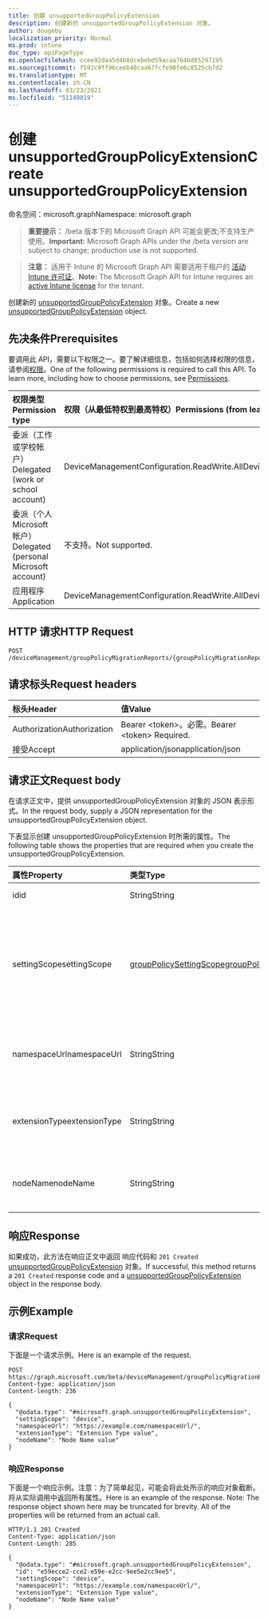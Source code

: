 ```yaml
---
title: 创建 unsupportedGroupPolicyExtension
description: 创建新的 unsupportedGroupPolicyExtension 对象。
author: dougeby
localization_priority: Normal
ms.prod: intune
doc_type: apiPageType
ms.openlocfilehash: ccee92daa5d468dcebebd59acaa764bd65297195
ms.sourcegitcommit: f592c9ff96ceeb40caa67fcfe90fe6c8525cb7d2
ms.translationtype: MT
ms.contentlocale: zh-CN
ms.lasthandoff: 03/23/2021
ms.locfileid: "51149819"
---
```

# <a name="create-unsupportedgrouppolicyextension"></a><span data-ttu-id="89e5f-103">创建 unsupportedGroupPolicyExtension</span><span class="sxs-lookup"><span data-stu-id="89e5f-103">Create unsupportedGroupPolicyExtension</span></span>

<span data-ttu-id="89e5f-104">命名空间：microsoft.graph</span><span class="sxs-lookup"><span data-stu-id="89e5f-104">Namespace: microsoft.graph</span></span>

> <span data-ttu-id="89e5f-105">**重要提示：** /beta 版本下的 Microsoft Graph API 可能会更改;不支持生产使用。</span><span class="sxs-lookup"><span data-stu-id="89e5f-105">**Important:** Microsoft Graph APIs under the /beta version are subject to change; production use is not supported.</span></span>

> <span data-ttu-id="89e5f-106">**注意：** 适用于 Intune 的 Microsoft Graph API 需要适用于租户的 [活动 Intune 许可证](https://go.microsoft.com/fwlink/?linkid=839381)。</span><span class="sxs-lookup"><span data-stu-id="89e5f-106">**Note:** The Microsoft Graph API for Intune requires an [active Intune license](https://go.microsoft.com/fwlink/?linkid=839381) for the tenant.</span></span>

<span data-ttu-id="89e5f-107">创建新的 [unsupportedGroupPolicyExtension](../resources/intune-gpanalyticsservice-unsupportedgrouppolicyextension.md) 对象。</span><span class="sxs-lookup"><span data-stu-id="89e5f-107">Create a new [unsupportedGroupPolicyExtension](../resources/intune-gpanalyticsservice-unsupportedgrouppolicyextension.md) object.</span></span>

## <a name="prerequisites"></a><span data-ttu-id="89e5f-108">先决条件</span><span class="sxs-lookup"><span data-stu-id="89e5f-108">Prerequisites</span></span>
<span data-ttu-id="89e5f-p101">要调用此 API，需要以下权限之一。要了解详细信息，包括如何选择权限的信息，请参阅[权限](/graph/permissions-reference)。</span><span class="sxs-lookup"><span data-stu-id="89e5f-p101">One of the following permissions is required to call this API. To learn more, including how to choose permissions, see [Permissions](/graph/permissions-reference).</span></span>

|<span data-ttu-id="89e5f-111">权限类型</span><span class="sxs-lookup"><span data-stu-id="89e5f-111">Permission type</span></span>|<span data-ttu-id="89e5f-112">权限（从最低特权到最高特权）</span><span class="sxs-lookup"><span data-stu-id="89e5f-112">Permissions (from least to most privileged)</span></span>|
|:---|:---|
|<span data-ttu-id="89e5f-113">委派（工作或学校帐户）</span><span class="sxs-lookup"><span data-stu-id="89e5f-113">Delegated (work or school account)</span></span>|<span data-ttu-id="89e5f-114">DeviceManagementConfiguration.ReadWrite.All</span><span class="sxs-lookup"><span data-stu-id="89e5f-114">DeviceManagementConfiguration.ReadWrite.All</span></span>|
|<span data-ttu-id="89e5f-115">委派（个人 Microsoft 帐户）</span><span class="sxs-lookup"><span data-stu-id="89e5f-115">Delegated (personal Microsoft account)</span></span>|<span data-ttu-id="89e5f-116">不支持。</span><span class="sxs-lookup"><span data-stu-id="89e5f-116">Not supported.</span></span>|
|<span data-ttu-id="89e5f-117">应用程序</span><span class="sxs-lookup"><span data-stu-id="89e5f-117">Application</span></span>|<span data-ttu-id="89e5f-118">DeviceManagementConfiguration.ReadWrite.All</span><span class="sxs-lookup"><span data-stu-id="89e5f-118">DeviceManagementConfiguration.ReadWrite.All</span></span>|

## <a name="http-request"></a><span data-ttu-id="89e5f-119">HTTP 请求</span><span class="sxs-lookup"><span data-stu-id="89e5f-119">HTTP Request</span></span>
<!-- {
  "blockType": "ignored"
}
-->
``` http
POST /deviceManagement/groupPolicyMigrationReports/{groupPolicyMigrationReportId}/unsupportedGroupPolicyExtensions
```

## <a name="request-headers"></a><span data-ttu-id="89e5f-120">请求标头</span><span class="sxs-lookup"><span data-stu-id="89e5f-120">Request headers</span></span>
|<span data-ttu-id="89e5f-121">标头</span><span class="sxs-lookup"><span data-stu-id="89e5f-121">Header</span></span>|<span data-ttu-id="89e5f-122">值</span><span class="sxs-lookup"><span data-stu-id="89e5f-122">Value</span></span>|
|:---|:---|
|<span data-ttu-id="89e5f-123">Authorization</span><span class="sxs-lookup"><span data-stu-id="89e5f-123">Authorization</span></span>|<span data-ttu-id="89e5f-124">Bearer &lt;token&gt;。必需。</span><span class="sxs-lookup"><span data-stu-id="89e5f-124">Bearer &lt;token&gt; Required.</span></span>|
|<span data-ttu-id="89e5f-125">接受</span><span class="sxs-lookup"><span data-stu-id="89e5f-125">Accept</span></span>|<span data-ttu-id="89e5f-126">application/json</span><span class="sxs-lookup"><span data-stu-id="89e5f-126">application/json</span></span>|

## <a name="request-body"></a><span data-ttu-id="89e5f-127">请求正文</span><span class="sxs-lookup"><span data-stu-id="89e5f-127">Request body</span></span>
<span data-ttu-id="89e5f-128">在请求正文中，提供 unsupportedGroupPolicyExtension 对象的 JSON 表示形式。</span><span class="sxs-lookup"><span data-stu-id="89e5f-128">In the request body, supply a JSON representation for the unsupportedGroupPolicyExtension object.</span></span>

<span data-ttu-id="89e5f-129">下表显示创建 unsupportedGroupPolicyExtension 时所需的属性。</span><span class="sxs-lookup"><span data-stu-id="89e5f-129">The following table shows the properties that are required when you create the unsupportedGroupPolicyExtension.</span></span>

|<span data-ttu-id="89e5f-130">属性</span><span class="sxs-lookup"><span data-stu-id="89e5f-130">Property</span></span>|<span data-ttu-id="89e5f-131">类型</span><span class="sxs-lookup"><span data-stu-id="89e5f-131">Type</span></span>|<span data-ttu-id="89e5f-132">说明</span><span class="sxs-lookup"><span data-stu-id="89e5f-132">Description</span></span>|
|:---|:---|:---|
|<span data-ttu-id="89e5f-133">id</span><span class="sxs-lookup"><span data-stu-id="89e5f-133">id</span></span>|<span data-ttu-id="89e5f-134">String</span><span class="sxs-lookup"><span data-stu-id="89e5f-134">String</span></span>|<span data-ttu-id="89e5f-135">尚未记录</span><span class="sxs-lookup"><span data-stu-id="89e5f-135">Not yet documented</span></span>|
|<span data-ttu-id="89e5f-136">settingScope</span><span class="sxs-lookup"><span data-stu-id="89e5f-136">settingScope</span></span>|[<span data-ttu-id="89e5f-137">groupPolicySettingScope</span><span class="sxs-lookup"><span data-stu-id="89e5f-137">groupPolicySettingScope</span></span>](../resources/intune-gpanalyticsservice-grouppolicysettingscope.md)|<span data-ttu-id="89e5f-138">设置不受支持扩展的作用域。</span><span class="sxs-lookup"><span data-stu-id="89e5f-138">Setting Scope of the unsupported extension.</span></span> <span data-ttu-id="89e5f-139">可取值为：`unknown`、`device`、`user`。</span><span class="sxs-lookup"><span data-stu-id="89e5f-139">Possible values are: `unknown`, `device`, `user`.</span></span>|
|<span data-ttu-id="89e5f-140">namespaceUrl</span><span class="sxs-lookup"><span data-stu-id="89e5f-140">namespaceUrl</span></span>|<span data-ttu-id="89e5f-141">String</span><span class="sxs-lookup"><span data-stu-id="89e5f-141">String</span></span>|<span data-ttu-id="89e5f-142">不支持的扩展的命名空间 URL。</span><span class="sxs-lookup"><span data-stu-id="89e5f-142">Namespace Url of the unsupported extension.</span></span>|
|<span data-ttu-id="89e5f-143">extensionType</span><span class="sxs-lookup"><span data-stu-id="89e5f-143">extensionType</span></span>|<span data-ttu-id="89e5f-144">String</span><span class="sxs-lookup"><span data-stu-id="89e5f-144">String</span></span>|<span data-ttu-id="89e5f-145">不支持的扩展的 ExtensionType。</span><span class="sxs-lookup"><span data-stu-id="89e5f-145">ExtensionType of the unsupported extension.</span></span>|
|<span data-ttu-id="89e5f-146">nodeName</span><span class="sxs-lookup"><span data-stu-id="89e5f-146">nodeName</span></span>|<span data-ttu-id="89e5f-147">String</span><span class="sxs-lookup"><span data-stu-id="89e5f-147">String</span></span>|<span data-ttu-id="89e5f-148">不受支持扩展的节点名称。</span><span class="sxs-lookup"><span data-stu-id="89e5f-148">Node name of the unsupported extension.</span></span>|



## <a name="response"></a><span data-ttu-id="89e5f-149">响应</span><span class="sxs-lookup"><span data-stu-id="89e5f-149">Response</span></span>
<span data-ttu-id="89e5f-150">如果成功，此方法在响应正文中返回 响应代码和 `201 Created` [unsupportedGroupPolicyExtension](../resources/intune-gpanalyticsservice-unsupportedgrouppolicyextension.md) 对象。</span><span class="sxs-lookup"><span data-stu-id="89e5f-150">If successful, this method returns a `201 Created` response code and a [unsupportedGroupPolicyExtension](../resources/intune-gpanalyticsservice-unsupportedgrouppolicyextension.md) object in the response body.</span></span>

## <a name="example"></a><span data-ttu-id="89e5f-151">示例</span><span class="sxs-lookup"><span data-stu-id="89e5f-151">Example</span></span>

### <a name="request"></a><span data-ttu-id="89e5f-152">请求</span><span class="sxs-lookup"><span data-stu-id="89e5f-152">Request</span></span>
<span data-ttu-id="89e5f-153">下面是一个请求示例。</span><span class="sxs-lookup"><span data-stu-id="89e5f-153">Here is an example of the request.</span></span>
``` http
POST https://graph.microsoft.com/beta/deviceManagement/groupPolicyMigrationReports/{groupPolicyMigrationReportId}/unsupportedGroupPolicyExtensions
Content-type: application/json
Content-length: 236

{
  "@odata.type": "#microsoft.graph.unsupportedGroupPolicyExtension",
  "settingScope": "device",
  "namespaceUrl": "https://example.com/namespaceUrl/",
  "extensionType": "Extension Type value",
  "nodeName": "Node Name value"
}
```

### <a name="response"></a><span data-ttu-id="89e5f-154">响应</span><span class="sxs-lookup"><span data-stu-id="89e5f-154">Response</span></span>
<span data-ttu-id="89e5f-p103">下面是一个响应示例。注意：为了简单起见，可能会将此处所示的响应对象截断。将从实际调用中返回所有属性。</span><span class="sxs-lookup"><span data-stu-id="89e5f-p103">Here is an example of the response. Note: The response object shown here may be truncated for brevity. All of the properties will be returned from an actual call.</span></span>
``` http
HTTP/1.1 201 Created
Content-Type: application/json
Content-Length: 285

{
  "@odata.type": "#microsoft.graph.unsupportedGroupPolicyExtension",
  "id": "e59ecce2-cce2-e59e-e2cc-9ee5e2cc9ee5",
  "settingScope": "device",
  "namespaceUrl": "https://example.com/namespaceUrl/",
  "extensionType": "Extension Type value",
  "nodeName": "Node Name value"
}
```




